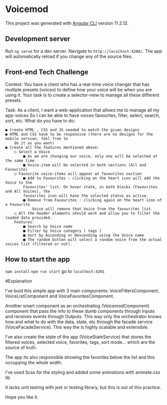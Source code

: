 # Voicemod

This project was generated with [Angular CLI](https://github.com/angular/angular-cli) version 11.2.12.

## Development server

Run `ng serve` for a dev server. Navigate to `http://localhost:4200/`. The app will automatically reload if you change any of the source files.

## Front-end Tech Challenge

Context:
You have a client who has a real-time voice changer that has multiple presets (voices) to define how
your voice will be when you are using it. Your task is to create a selector-view to manage all these
different presets.

Task:
As a client,
I want a web-application that allows me to manage all my app-voices
So I can be able to have voices favourites, filter, select, search, sort, etc.
What do you have to do:

    ● Create HTML , CSS and JS needed to match the given designs
    ● HTML and CSS have to be responsive (there are no designs for the mobile version, feel free to
        do it as you want)
    ● Create all the features mentioned above:
        ○ Select a Voice
            ■ As we are changing our voice, only one will be selected at the same time
            ■ Voice-item will be selected in both sections (All and Favourite)
        ○ Favourite voice-items will appear at favourites section
            ■ Add to Favourites : clicking on the heart icon will add the Voice to the
            Favourites' list. On hover state, in both blocks (Favourites and All Voices), the
            favourites icon will have the selected status as active.
            ■ Remove from Favourites : clicking again on the heart icon of a Favourite
                Voice will remove that Voice from the favourites list.
        ○ All the header elements should work and allow you to filter the loaded data provided.
        Features:
            ■ Search by Voice name
            ■ Filter by Voice category ( tags )
            ■ Sort by Ascending or Descending using the Voice name
            ■ The random button will select a random voice from the actual voices list (filtered or not).

## How to start the app

`npm install` 
`npm run start`
go to `localhost:4201`

#Explanation

I've buid this simple app with 3 main components: VoiceFiltersComponent, VoiceListComponent and VoiceFavoritesComponent.

Another smart component as an orchestrating (VoicemodComponent) component that pass the info to these dumb components through Inputs and receives events through Outputs. This way only the orchestrator knows how and what to do with the data, state, etc through the facade service (VoiceFacadeService). This way the is highly scalable and extensible.

I've also create the state of the app (VoiceStateService) that stores the filtered voices, selected voice, favorites, tags, sort mode... which are the source of truth. 

The app its also responsible showing the favorites below the list and this occupying the whole width.

I've used Scss for the styling and added some animations with animate.css lib

It lacks unit testing with jest or testing library, but this is out of this practice.

Hope you like it.

